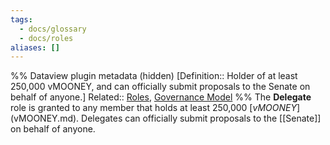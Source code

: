 ```yaml
---
tags:
  - docs/glossary
  - docs/roles
aliases: []
---
```

%% Dataview plugin metadata (hidden)
[Definition:: Holder of at least 250,000 vMOONEY, and can officially submit proposals to the Senate on behalf of anyone.]
Related:: [Roles](Roles.md), [Governance Model](Governance%20Model.md)
%%
The **Delegate** role is granted to any member that holds at least 250,000 [$vMOONEY]($vMOONEY.md). Delegates can officially submit proposals to the [[Senate]] on behalf of anyone.